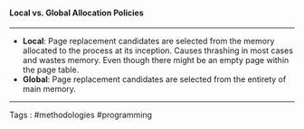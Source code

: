 #### Local vs. Global Allocation Policies
___
- **Local**: Page replacement candidates are selected from the memory allocated to the process at its inception. Causes thrashing in most cases and wastes memory. Even though there might be an empty page within the page table. 
- **Global**: Page replacement candidates are selected from the entirety of main memory.
____
Tags : #methodologies #programming 